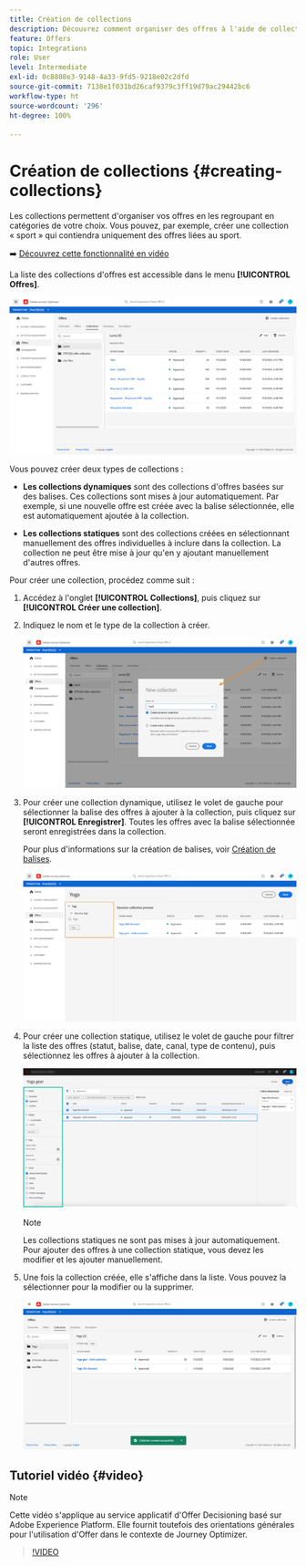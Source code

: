 ```yaml
---
title: Création de collections
description: Découvrez comment organiser des offres à l'aide de collections.
feature: Offers
topic: Integrations
role: User
level: Intermediate
exl-id: 0c8808e3-9148-4a33-9fd5-9218e02c2dfd
source-git-commit: 7138e1f031bd26caf9379c3ff19d79ac29442bc6
workflow-type: ht
source-wordcount: '296'
ht-degree: 100%

---
```


# Création de collections {#creating-collections}

Les collections permettent d&#39;organiser vos offres en les regroupant en catégories de votre choix. Vous pouvez, par exemple, créer une collection « sport » qui contiendra uniquement des offres liées au sport.

➡️ [Découvrez cette fonctionnalité en vidéo](#video)

La liste des collections d&#39;offres est accessible dans le menu **[!UICONTROL Offres]**.

![](../../assets/collections_list.png)

Vous pouvez créer deux types de collections :

* **Les collections dynamiques** sont des collections d&#39;offres basées sur des balises. Ces collections sont mises à jour automatiquement. Par exemple, si une nouvelle offre est créée avec la balise sélectionnée, elle est automatiquement ajoutée à la collection.

* **Les collections statiques** sont des collections créées en sélectionnant manuellement des offres individuelles à inclure dans la collection. La collection ne peut être mise à jour qu&#39;en y ajoutant manuellement d&#39;autres offres.

Pour créer une collection, procédez comme suit :

1. Accédez à l&#39;onglet **[!UICONTROL Collections]**, puis cliquez sur **[!UICONTROL Créer une collection]**.

1. Indiquez le nom et le type de la collection à créer.

   ![](../../assets/collection_create.png)

1. Pour créer une collection dynamique, utilisez le volet de gauche pour sélectionner la balise des offres à ajouter à la collection, puis cliquez sur **[!UICONTROL Enregistrer]**. Toutes les offres avec la balise sélectionnée seront enregistrées dans la collection.

   Pour plus d&#39;informations sur la création de balises, voir [Création de balises](../offer-library/creating-tags.md).

   ![](../../assets/dynamic_collection.png)

1. Pour créer une collection statique, utilisez le volet de gauche pour filtrer la liste des offres (statut, balise, date, canal, type de contenu), puis sélectionnez les offres à ajouter à la collection.

   ![](../../assets/static_collection.png)

   >[!NOTE]
   >
   >Les collections statiques ne sont pas mises à jour automatiquement. Pour ajouter des offres à une collection statique, vous devez les modifier et les ajouter manuellement.

1. Une fois la collection créée, elle s&#39;affiche dans la liste. Vous pouvez la sélectionner pour la modifier ou la supprimer.

   ![](../../assets/collection_created.png)

## Tutoriel vidéo {#video}

>[!NOTE]
>
>Cette vidéo s&#39;applique au service applicatif d&#39;Offer Decisioning basé sur Adobe Experience Platform. Elle fournit toutefois des orientations générales pour l&#39;utilisation d&#39;Offer dans le contexte de Journey Optimizer.

>[!VIDEO](https://video.tv.adobe.com/v/329376?quality=12)

